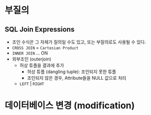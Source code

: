 # 부질의

## SQL Join Expressions

- 조인 수식은 그 자체가 질의일 수도 있고, 또는 부질의로도 사용될 수 있다.
- `CROSS JOIN` = `Cartesian Product`
- `INNER JOIN` ... ON
- 외부조인 (outerjoin)
    - 허상 튜플을 결과에 추가
        - 허상 튜플 (dangling tuple): 조인되지 못한 튜플
        - 조인되지 않은 경우, Attribute들을 NULL 값으로 처리
    - `LEFT` | `RIGHT`


# 데이터베이스 변경 (modification)
